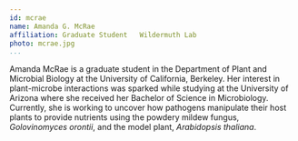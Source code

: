 ```yaml
---
id: mcrae
name: Amanda G. McRae
affiliation: Graduate Student	Wildermuth Lab
photo: mcrae.jpg
...
```


Amanda McRae is a graduate student in the Department of Plant and Microbial
Biology at the University of California, Berkeley. Her interest in
plant-microbe interactions was sparked while studying at the University of
Arizona where she received her Bachelor of Science in Microbiology. Currently,
she is working to uncover how pathogens manipulate their host plants to provide
nutrients using the powdery mildew fungus, _Golovinomyces orontii_, and the model
plant, _Arabidopsis thaliana_.

